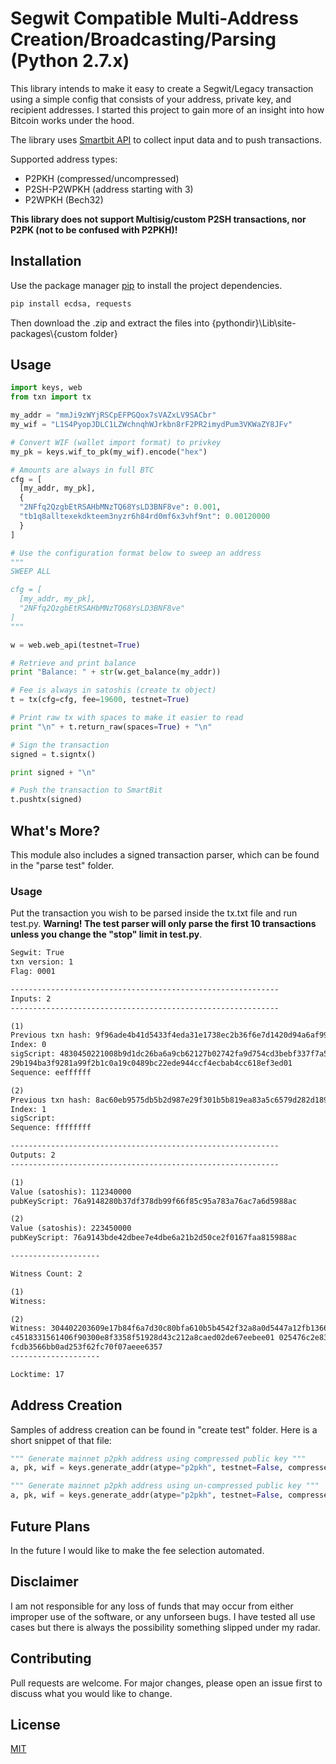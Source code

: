 # Segwit Compatible Multi-Address Creation/Broadcasting/Parsing (Python 2.7.x) 

This library intends to make it easy to create a Segwit/Legacy transaction using a simple config that consists of your address, private key, and recipient addresses. I started this project to gain more of an insight into how Bitcoin works under the hood.

The library uses [Smartbit API](https://www.smartbit.com.au) to collect input data and to push transactions.

Supported address types:
* P2PKH (compressed/uncompressed)
* P2SH-P2WPKH (address starting with 3)
* P2WPKH (Bech32)

**This library does not support Multisig/custom P2SH transactions, nor P2PK (not to be confused with P2PKH)!**

## Installation

Use the package manager [pip](https://pip.pypa.io/en/stable/) to install the project dependencies.

```bash
pip install ecdsa, requests
```
Then download the .zip and extract the files into {pythondir}\Lib\site-packages\\{custom folder}

## Usage

```python
import keys, web
from txn import tx

my_addr = "mmJi9zWYjRSCpEFPGQox7sVAZxLV9SACbr"
my_wif = "L1S4PyopJDLC1LZWchnqhWJrkbn8rF2PR2imydPum3VKWaZY8JFv"

# Convert WIF (wallet import format) to privkey
my_pk = keys.wif_to_pk(my_wif).encode("hex")

# Amounts are always in full BTC
cfg = [
  [my_addr, my_pk],
  { 
  "2NFfq2QzgbEtRSAHbMNzTQ68YsLD3BNF8ve": 0.001,
  "tb1q8alltexekdkteem3nyzr6h84rd0mf6x3vhf9nt": 0.00120000
  }
]

# Use the configuration format below to sweep an address
"""
SWEEP ALL

cfg = [
  [my_addr, my_pk],
  "2NFfq2QzgbEtRSAHbMNzTQ68YsLD3BNF8ve"
]
"""

w = web.web_api(testnet=True)

# Retrieve and print balance
print "Balance: " + str(w.get_balance(my_addr))

# Fee is always in satoshis (create tx object)
t = tx(cfg=cfg, fee=19600, testnet=True)

# Print raw tx with spaces to make it easier to read
print "\n" + t.return_raw(spaces=True) + "\n"

# Sign the transaction
signed = t.signtx()

print signed + "\n"

# Push the transaction to SmartBit
t.pushtx(signed)
```
## What's More?

This module also includes a signed transaction parser, which can be found in the "parse test" folder.

### Usage
Put the transaction you wish to be parsed inside the tx.txt file and run test.py. **Warning! The test parser will only parse the first 10 transactions unless you change the "stop" limit in test.py**. 

```html
Segwit: True
txn version: 1
Flag: 0001

------------------------------------------------------------
Inputs: 2
------------------------------------------------------------

(1)
Previous txn hash: 9f96ade4b41d5433f4eda31e1738ec2b36f6e7d1420d94a6af99801a88f7f7ff
Index: 0
sigScript: 4830450221008b9d1dc26ba6a9cb62127b02742fa9d754cd3bebf337f7a55d114c8e5cdd30be0220405
29b194ba3f9281a99f2b1c0a19c0489bc22ede944ccf4ecbab4cc618ef3ed01
Sequence: eeffffff

(2)
Previous txn hash: 8ac60eb9575db5b2d987e29f301b5b819ea83a5c6579d282d189cc04b8e151ef
Index: 1
sigScript:
Sequence: ffffffff

------------------------------------------------------------
Outputs: 2
------------------------------------------------------------

(1)
Value (satoshis): 112340000
pubKeyScript: 76a9148280b37df378db99f66f85c95a783a76ac7a6d5988ac

(2)
Value (satoshis): 223450000
pubKeyScript: 76a9143bde42dbee7e4dbe6a21b2d50ce2f0167faa815988ac

--------------------

Witness Count: 2

(1)
Witness:

(2)
Witness: 304402203609e17b84f6a7d30c80bfa610b5b4542f32a8a0d5447a12fb1366d7f01cc44a0220573a954
c4518331561406f90300e8f3358f51928d43c212a8caed02de67eebee01 025476c2e83188368da1ff3e292e7aca
fcdb3566bb0ad253f62fc70f07aeee6357
--------------------

Locktime: 17
```

## Address Creation

Samples of address creation can be found in "create test" folder. Here is a short snippet of that file:

```python
""" Generate mainnet p2pkh address using compressed public key """
a, pk, wif = keys.generate_addr(atype="p2pkh", testnet=False, compressed=True)

""" Generate mainnet p2pkh address using un-compressed public key """
a, pk, wif = keys.generate_addr(atype="p2pkh", testnet=False, compressed=False)

```
## Future Plans
In the future I would like to make the fee selection automated.

## Disclaimer
I am not responsible for any loss of funds that may occur from either improper use of the software, or any unforseen bugs. I have tested all use cases but there is always the possibility something slipped under my radar.

## Contributing
Pull requests are welcome. For major changes, please open an issue first to discuss what you would like to change.

## License
[MIT](https://choosealicense.com/licenses/mit/)
